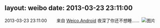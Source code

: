 layout: weibo
date: 2013-03-23 23:11:00
---
<meta name="referrer" content="no-referrer" />

2013-03-23 23:11:00  &nbsp;&nbsp;&nbsp;&nbsp;&nbsp;&nbsp; 来自 <a href="http://app.weibo.com/t/feed/l4RWD" rel="nofollow">Weico.Android</a>
夜深了你还不想睡…… ​​​
![图片](https://ww2.sinaimg.cn/large/6d2a6003jw1e30437z6cnj.jpg)
